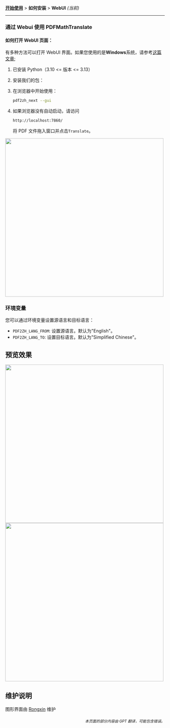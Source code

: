 [**开始使用**](./getting-started.md) > **如何安装** > **WebUI** _(当前)_

---

### 通过 Webui 使用 PDFMathTranslate

#### 如何打开 WebUI 页面：

有多种方法可以打开 WebUI 界面。如果您使用的是**Windows**系统，请参考[这篇文章](./INSTALLATION_winexe.md);

1. 已安装 Python（3.10 <= 版本 <= 3.13）

2. 安装我们的包：

3. 在浏览器中开始使用：

    ```bash
    pdf2zh_next --gui
    ```

4. 如果浏览器没有自动启动，请访问

    ```bash
    http://localhost:7860/
    ```

    将 PDF 文件拖入窗口并点击`Translate`。

<!-- <img src="./images/gui.gif" width="500"/> -->
<img src='./../images/gui.gif' width="500"/>

### 环境变量

您可以通过环境变量设置源语言和目标语言：

- `PDF2ZH_LANG_FROM`: 设置源语言。默认为"English"。
- `PDF2ZH_LANG_TO`: 设置目标语言。默认为"Simplified Chinese"。

## 预览效果

<img src="./../images/before.png" width="500"/>
<img src="./../images/after.png" width="500"/>

## 维护说明

图形界面由 [Rongxin](https://github.com/reycn) 维护

<div align="right"> 
<h6><small>本页面的部分内容由 GPT 翻译，可能包含错误。</small></h6>